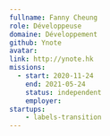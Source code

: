```yaml
---
fullname: Fanny Cheung
role: Développeuse
domaine: Développement
github: Ynote 
avatar: 
link: http://ynote.hk
missions: 
  - start: 2020-11-24
    end: 2021-05-24
    status: independent
    employer:
startups: 
    - labels-transition
---
```

